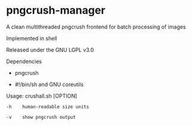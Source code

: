 # pngcrush-manager
A clean multithreaded pngcrush frontend for batch processing of images

Implemented in shell

Released under the GNU LGPL v3.0

Dependencies

  - pngcrush

  - #!/bin/sh and GNU coreutils


Usage: crushall.sh [OPTION]

    -h    human-readable size units

    -v    show pngcrush output

